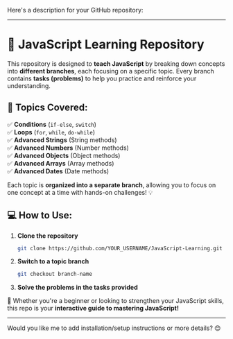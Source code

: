 Here's a description for your GitHub repository:  

---

# 🚀 JavaScript Learning Repository  

This repository is designed to **teach JavaScript** by breaking down concepts into **different branches**, each focusing on a specific topic. Every branch contains **tasks (problems)** to help you practice and reinforce your understanding.  

## 📌 Topics Covered:  
✅ **Conditions** (`if-else`, `switch`)  
✅ **Loops** (`for`, `while`, `do-while`)  
✅ **Advanced Strings** (String methods)  
✅ **Advanced Numbers** (Number methods)  
✅ **Advanced Objects** (Object methods)  
✅ **Advanced Arrays** (Array methods)  
✅ **Advanced Dates** (Date methods)  

Each topic is **organized into a separate branch**, allowing you to focus on one concept at a time with hands-on challenges! 💡  

## 💻 How to Use:  
1. **Clone the repository**  
   ```bash
   git clone https://github.com/YOUR_USERNAME/JavaScript-Learning.git
   ```
2. **Switch to a topic branch**  
   ```bash
   git checkout branch-name
   ```
3. **Solve the problems in the tasks provided**  

🎯 Whether you're a beginner or looking to strengthen your JavaScript skills, this repo is your **interactive guide to mastering JavaScript!**  

---

Would you like me to add installation/setup instructions or more details? 😊
